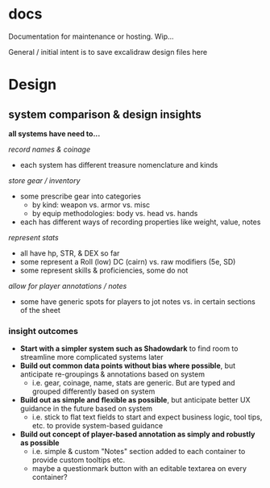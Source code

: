 # docs

Documentation for maintenance or hosting. Wip...

General / initial intent is to save excalidraw design files here

# Design

## system comparison & design insights

**all systems have need to...**

_record names & coinage_

- each system has different treasure nomenclature and kinds

_store gear / inventory_

- some prescribe gear into categories
  - by kind: weapon vs. armor vs. misc
  - by equip methodologies: body vs. head vs. hands
- each has different ways of recording properties like weight, value, notes

_represent stats_

- all have hp, STR, & DEX so far
- some represent a Roll (low) DC (cairn) vs. raw modifiers (5e, SD)
- some represent skills & proficiencies, some do not

_allow for player annotations / notes_

- some have generic spots for players to jot notes vs. in certain sections of the sheet

### insight outcomes

- **Start with a simpler system such as Shadowdark** to find room to streamline more complicated systems later
- **Build out common data points without bias where possible**, but anticipate re-groupings & annotations based on system
  - i.e. gear, coinage, name, stats are generic. But are typed and grouped differently based on system
- **Build out as simple and flexible as possible**, but anticipate better UX guidance in the future based on system
  - i.e. stick to flat text fields to start and expect business logic, tool tips, etc. to provide system-based guidance
- **Build out concept of player-based annotation as simply and robustly as possible**
  - i.e. simple & custom "Notes" section added to each container to provide custom tooltips etc.
  - maybe a questionmark button with an editable textarea on every container?
